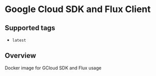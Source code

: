 # Google Cloud SDK and Flux Client

## Supported tags
* `latest`

## Overview
Docker image for GCloud SDK and Flux usage

